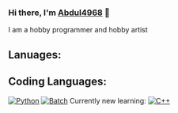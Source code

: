### Hi there, I'm [Abdul4968](https://github.com/Abdul4968) 👋

I am a hobby programmer and hobby artist

## Lanuages:


## Coding Languages:
[![Python][python-badge]][python-link] [![Batch][batch-badge]][batch-link]
Currently new learning:
[![C++][c++-badge]][c++-link]




<!--
- 🔭 I’m currently working on ...
- 🌱 I’m currently learning ...
- 👯 I’m looking to collaborate on ...
- 🤔 I’m looking for help with ...
- 💬 Ask me about ...
- 📫 How to reach me: ...
- 😄 Pronouns: ...
- ⚡ Fun fact: ...

[![][-badge]][-link]

[-badge]: 
[-link]: 
-->


[python-badge]: https://img.shields.io/badge/-Python-blue?style=for-the-badge&logo=python&logoColor=yellow
[python-link]: https://www.python.org/

[batch-badge]: https://img.shields.io/badge/-Batch_script-black?style=for-the-badge&logo=Windows%20Terminal
[batch-link]: https://www.tutorialspoint.com/batch_script/index.htm

[c++-badge]: https://img.shields.io/badge/-C++-black?style=for-the-badge&logo=cplusplus
[c++-link]: https://cplusplus.com/
